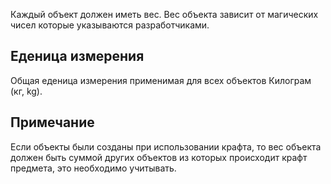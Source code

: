 Каждый объект должен иметь вес. Вес объекта зависит от магических чисел которые указываются разработчиками.

## Еденица измерения

Общая еденица измерения применимая для всех объектов Килограм (кг, kg).

## Примечание

Если объекты были созданы при использовании крафта, то вес объекта должен быть суммой других объектов из которых происходит крафт предмета, это необходимо учитывать.